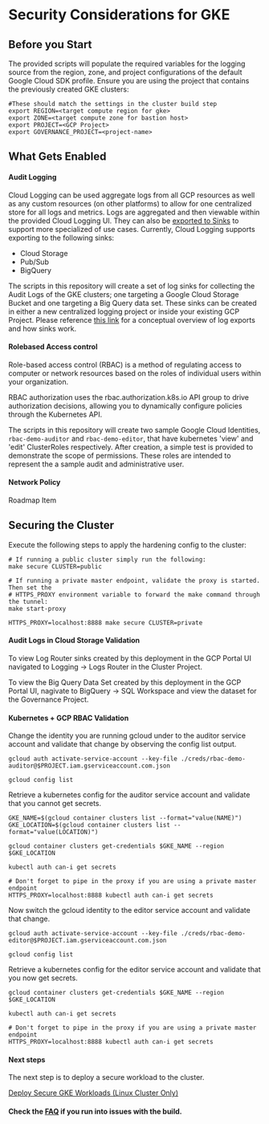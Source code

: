 # Security Considerations for GKE

## Before you Start

The provided scripts will populate the required  variables for the logging source from the region, zone, and project configurations of the default Google Cloud SDK profile. Ensure you are using the project that contains the previously created GKE clusters:

```shell
#These should match the settings in the cluster build step
export REGION=<target compute region for gke>
export ZONE=<target compute zone for bastion host>
export PROJECT=<GCP Project>
export GOVERNANCE_PROJECT=<project-name>
```

## What Gets Enabled

#### Audit Logging

Cloud Logging can be used aggregate logs from all GCP resources as well as any custom resources (on other platforms) to allow for one centralized store for all logs and metrics.  Logs are aggregated and then viewable within the provided Cloud Logging UI. They can also be [exported to Sinks](https://cloud.google.com/logging/docs/export/configure_export_v2) to support more specialized of use cases.  Currently, Cloud Logging supports exporting to the following sinks:

* Cloud Storage
* Pub/Sub
* BigQuery

The scripts in this repository will create a set of log sinks for collecting the Audit Logs of the GKE clusters; one targeting a Google Cloud Storage Bucket and one targeting a Big Query data set.  These sinks can be created in either a new centralized logging project or inside your existing GCP Project. Please reference [this link](https://cloud.google.com/logging/docs/export) for a conceptual overview of log exports and how sinks work. 

#### Rolebased Access control

Role-based access control (RBAC) is a method of regulating access to computer or network resources based on the roles of individual users within your organization.

RBAC authorization uses the rbac.authorization.k8s.io API group to drive authorization decisions, allowing you to dynamically configure policies through the Kubernetes API.

The scripts in this repository will create two sample Google Cloud Identities, `rbac-demo-auditor` and `rbac-demo-editor`, that have kubernetes 'view' and 'edit' ClusterRoles respectively. After creation, a simple test is provided to demonstrate the scope of permissions. These roles are intended to represent the a sample audit and administrative user. 


#### Network Policy

Roadmap Item


## Securing the Cluster

Execute the following steps to apply the hardening config to the cluster:

```shell
# If running a public cluster simply run the following:
make secure CLUSTER=public

# If running a private master endpoint, validate the proxy is started. Then set the 
# HTTPS_PROXY environment variable to forward the make command through the tunnel:
make start-proxy

HTTPS_PROXY=localhost:8888 make secure CLUSTER=private
```

#### Audit Logs in Cloud Storage Validation

To view Log Router sinks created by this deployment in the GCP Portal UI navigated to Logging -> Logs Router in the Cluster Project. 

To view the Big Query Data Set created by this deployment in the GCP Portal UI, nagivate to BigQuery -> SQL Workspace and view the dataset for the Governance Project.

#### Kubernetes + GCP RBAC Validation

Change the identity you are running gcloud under to the auditor service account and validate that change by observing the config list output.

```shell
gcloud auth activate-service-account --key-file ./creds/rbac-demo-auditor@$PROJECT.iam.gserviceaccount.com.json

gcloud config list
```
Retrieve a kubernetes config for the auditor service account and validate that you cannot get secrets.

```shell
GKE_NAME=$(gcloud container clusters list --format="value(NAME)")
GKE_LOCATION=$(gcloud container clusters list --format="value(LOCATION)")

gcloud container clusters get-credentials $GKE_NAME --region $GKE_LOCATION

kubectl auth can-i get secrets

# Don't forget to pipe in the proxy if you are using a private master endpoint
HTTPS_PROXY=localhost:8888 kubectl auth can-i get secrets
```

Now switch the gcloud identity to the editor service account and validate that change.

```shell
gcloud auth activate-service-account --key-file ./creds/rbac-demo-editor@$PROJECT.iam.gserviceaccount.com.json

gcloud config list
```
Retrieve a kubernetes config for the editor service account and validate that you now get secrets.

```shell
gcloud container clusters get-credentials $GKE_NAME --region $GKE_LOCATION

kubectl auth can-i get secrets

# Don't forget to pipe in the proxy if you are using a private master endpoint
HTTPS_PROXY=localhost:8888 kubectl auth can-i get secrets
```

#### Next steps

The next step is to deploy a secure workload to the cluster.

[Deploy Secure GKE Workloads (Linux Cluster Only)](WORKLOADS.md)

#### Check the [FAQ](FAQ.md) if you run into issues with the build.
